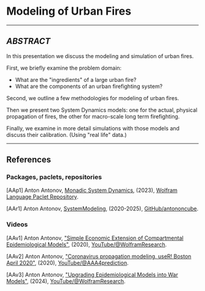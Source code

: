 # Modeling of Urban Fires

----

## _ABSTRACT_

In this presentation we discuss the modeling and simulation of urban fires.

First, we briefly examine the problem domain: 
- What are the "ingredients" of a large urban fire?
- What are the components of an urban firefighting system?

Second, we outline a few methodologies for modeling of urban fires.

Then we present two System Dynamics models: one for the actual, physical propagation of fires,
the other for macro-scale long term firefighting. 

Finally, we examine in more detail simulations with those models and discuss their calibration.
(Using "real life" data.)

-----

## References

### Packages, paclets, repositories

[AAp1] Anton Antonov,
[Monadic System Dynamics](https://resources.wolframcloud.com/PacletRepository/resources/AntonAntonov/MonadicSystemDynamics/),
(2023),
[Wolfram Language Paclet Repository](https://resources.wolframcloud.com/PacletRepository/).

[AAr1] Anton Antonov,
[SystemModeling](https://github.com/antononcube/SystemModeling),
(2020-2025),
[GitHub/antononcube](https://github.com/antononcube).

### Videos

[AAv1] Anton Antonov,
["Simple Economic Extension of Compartmental Epidemiological Models"](https://www.youtube.com/watch?v=C-sjXQiPE7s),
(2020),
[YouTube/@WolframResearch](https://www.youtube.com/@WolframResearch).

[AAv2] Anton Antonov,
["Coronavirus propagation modeling, useR! Boston April 2020"](https://www.youtube.com/watch?v=X8MgHG0SWtE),
(2020),
[YouTube/@AAA4prediction](https://www.youtube.com/@AAA4prediction).

[AAv3] Anton Antonov,
["Upgrading Epidemiological Models into War Models"](https://www.youtube.com/watch?v=852vMS_6Qaw),
(2024),
[YouTube/@WolframResearch](https://www.youtube.com/@WolframResearch).



